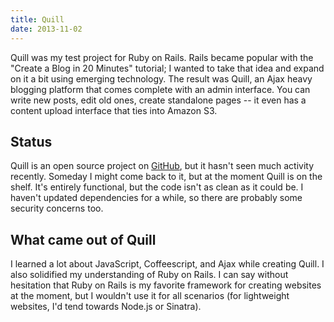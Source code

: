 ```yaml
---
title: Quill
date: 2013-11-02
---
```


Quill was my test project for Ruby on Rails. Rails became popular with the "Create a Blog in 20 Minutes" tutorial; I wanted to take that idea and expand on it a bit using emerging technology. The result was Quill, an Ajax heavy blogging platform that comes complete with an admin interface. You can write new posts, edit old ones, create standalone pages -- it even has a content upload interface that ties into Amazon S3.

## Status

Quill is an open source project on [GitHub](https://github.com/IanMitchell/Quill), but it hasn't seen much activity recently. Someday I might come back to it, but at the moment Quill is on the shelf. It's entirely functional, but the code isn't as clean as it could be. I haven't updated dependencies for a while, so there are probably some security concerns too.

## What came out of Quill

I learned a lot about JavaScript, Coffeescript, and Ajax while creating Quill. I also solidified my understanding of Ruby on Rails. I can say without hesitation that Ruby on Rails is my favorite framework for creating websites at the moment, but I wouldn't use it for all scenarios (for lightweight websites, I'd tend towards Node.js or Sinatra).
